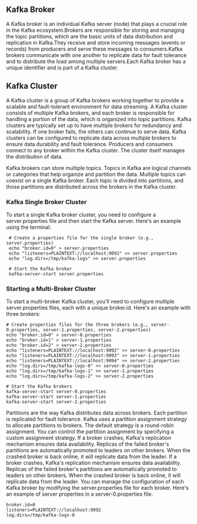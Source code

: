 ## Kafka Broker

A Kafka broker is an individual Kafka server (node) that plays a crucial role in the Kafka ecosystem.Brokers are responsible for storing and managing the topic partitions, which are the basic units of data distribution and replication in Kafka.They receive and store incoming messages (events or records) from producers and serve these messages to consumers.Kafka brokers communicate with one another to replicate data for fault tolerance and to distribute the load among multiple servers.Each Kafka broker has a unique identifier and is part of a Kafka cluster.

## Kafka Cluster

A Kafka cluster is a group of Kafka brokers working together to provide a scalable and fault-tolerant environment for data streaming. A Kafka cluster consists of multiple Kafka brokers, and each broker is responsible for handling a portion of the data, which is organized into topic partitions. Kafka clusters are typically set up to have multiple brokers for redundancy and scalability. If one broker fails, the others can continue to serve data. Kafka clusters can be configured to replicate data across multiple brokers to ensure data durability and fault tolerance. Producers and consumers connect to any broker within the Kafka cluster. The cluster itself manages the distribution of data.

Kafka brokers can store multiple topics. Topics in Kafka are logical channels or categories that help organize and partition the data. Multiple topics can coexist on a single Kafka broker. Each topic is divided into partitions, and those partitions are distributed across the brokers in the Kafka cluster.

### Kafka Single Broker Cluster

To start a single Kafka broker cluster, you need to configure a server.properties file and then start the Kafka server. Here's an example using the terminal:
    
     # Create a properties file for the single broker (e.g., server.properties)
     echo "broker.id=0" > server.properties
     echo "listeners=PLAINTEXT://localhost:9092" >> server.properties
     echo "log.dirs=/tmp/kafka-logs" >> server.properties

     # Start the Kafka broker
     kafka-server-start server.properties
    

### Starting a Multi-Broker Cluster
To start a multi-broker Kafka cluster, you'll need to configure multiple server.properties files, each with a unique broker.id. Here's an example with three brokers:
    
    # Create properties files for the three brokers (e.g., server-0.properties, server-1.properties, server-2.properties)
    echo "broker.id=0" > server-0.properties
    echo "broker.id=1" > server-1.properties
    echo "broker.id=2" > server-2.properties
    echo "listeners=PLAINTEXT://localhost:9092" >> server-0.properties
    echo "listeners=PLAINTEXT://localhost:9093" >> server-1.properties
    echo "listeners=PLAINTEXT://localhost:9094" >> server-2.properties
    echo "log.dirs=/tmp/kafka-logs-0" >> server-0.properties
    echo "log.dirs=/tmp/kafka-logs-1" >> server-1.properties
    echo "log.dirs=/tmp/kafka-logs-2" >> server-2.properties

    # Start the Kafka brokers
    kafka-server-start server-0.properties
    kafka-server-start server-1.properties
    kafka-server-start server-2.properties
    

Partitions are the way Kafka distributes data across brokers. Each partition is replicated for fault tolerance. Kafka uses a partition assignment strategy to allocate partitions to brokers. The default strategy is a round-robin assignment. You can control the partition assignment by specifying a custom assignment strategy. If a broker crashes, Kafka's replication mechanism ensures data availability. Replicas of the failed broker's partitions are automatically promoted to leaders on other brokers. When the crashed broker is back online, it will replicate data from the leader. If a broker crashes, Kafka's replication mechanism ensures data availability. Replicas of the failed broker's partitions are automatically promoted to leaders on other brokers. When the crashed broker is back online, it will replicate data from the leader.
You can manage the configuration of each Kafka broker by modifying the server.properties file for each broker. Here's an example of server properties in a server-0.properties file:
    
    broker.id=0
    listeners=PLAINTEXT://localhost:9092
    log.dirs=/tmp/kafka-logs-0
    
